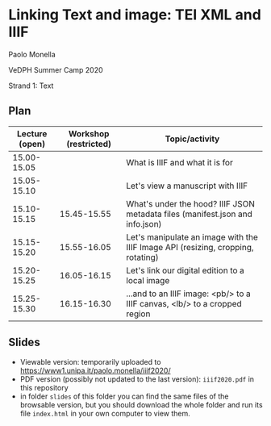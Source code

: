 
# Linking Text and image: TEI XML and IIIF

Paolo Monella

VeDPH Summer Camp 2020

Strand 1: Text

## Plan 

| Lecture (open)   | Workshop (restricted)   | Topic/activity |
| ---------------- | ----------------------- | ------------------ |
| 15.00-15.05      |                         | What is IIIF and what it is for |
| 15.05-15.10      |                         | Let\'s view a manuscript with IIIF |
| 15.10-15.15      | 15.45-15.55             | What\'s under the hood? IIIF JSON metadata files (manifest.json and info.json) |
| 15.15-15.20      | 15.55-16.05             | Let\'s manipulate an image with the IIIF Image API (resizing, cropping, rotating) |
| 15.20-15.25      | 16.05-16.15             | Let\'s link our digital edition to a local image |
| 15.25-15.30      | 16.15-16.30             | \...and to an IIIF image: \<pb/\> to a IIIF canvas, \<lb/\> to a cropped region |


## Slides

- Viewable version: temporarily uploaded to <https://www1.unipa.it/paolo.monella/iiif2020/>
- PDF version (possibly not updated to the last version): `iiif2020.pdf` in this repository
- in folder `slides` of this folder you can find the same files of the browsable version, but you should download the whole folder and run its file `index.html` in your own computer to view them.
